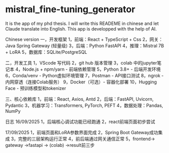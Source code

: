 # mistral_fine-tuning_generator
It is the app of my phd thesis.
I will write this READEME in chinese and let Claude translate into English.
This app is developped with the help of AI.


Chinese version
一，开发框架
  1，前端：React + TypeScript + Css
  2，网关：Java Spring Gateway (轻量级)
  3，后端：Python FastAPI
  4，推理：Mistral 7B + LoRA
  5，数据库：SQLite/PostgreSQL


二，开发工具
  1，VScode 写代码
  2，git hub 版本管理
  3，colab 中的jupyter笔记本 
  4，Node.js + npm/yarn - 前端依赖管理
  5，Python 3.8+ - 后端开发环境
  6，Conda/venv - Python虚拟环境管理
  7，Postman - API接口测试
  8，ngrok - 内网穿透（连接Colab服务）
  9，Docker（可选）- 容器化部署
  10，Hugging Face - 预训练模型和tokenizer


三、核心依赖库
   1，前端：React, Axios, Antd
   2，后端：FastAPI, Uvicorn, Pydantic
   3，机器学习：Transformers, PyTorch, PEFT
   4，数据处理：Pandas, NumPy  


日志
16/09/2025
1，后端核心调试功能已经跑通
2，react前端页面初步尝试

17/09/2025
1，前端页面和LoRA参数界面完成
2，Spring Boot Gateway成功集成
3，完整的三层架构运行正常
4，前后端通过网关通信正常
5，frontend-> gateway ->fastapi -> (colab) ->result前三步






